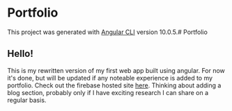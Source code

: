 # Portfolio

This project was generated with [Angular CLI](https://github.com/angular/angular-cli) version 10.0.5.# Portfolio

## Hello!

This is my rewritten version of my first web app built using angular. For now it's done, but will be updated if any noteable experience is added to my portfolio. Check out the firebase hosted site [here](https://cullyn-portfolio.web.app). Thinking about adding a blog section, probably only if I have exciting research I can share on a regular basis.
